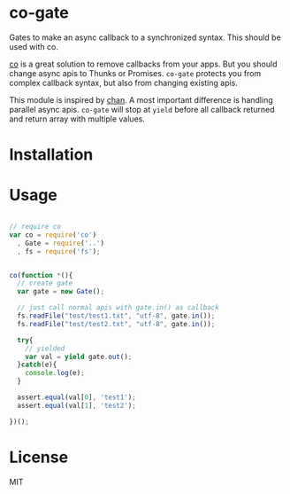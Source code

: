 co-gate
=======

Gates to make an async callback to a synchronized syntax. This should be used with co.

[co](https://github.com/visionmedia/co) is a great solution to remove callbacks from your apps.
But you should change async apis to Thunks or Promises.
`co-gate` protects you from complex callback syntax, but also from changing existing apis.

This module is inspired by [chan](https://github.com/brentburgoyne/chan).
A most important difference is handling parallel async apis.
`co-gate` will stop at `yield` before all callback returned and return array with multiple values.

Installation
=======

Usage
=======

```javascript

// require co
var co = require('co')
  , Gate = require('..')
  , fs = require('fs');


co(function *(){
  // create gate
  var gate = new Gate();

  // just call normal apis with gate.in() as callback
  fs.readFile("test/test1.txt", "utf-8", gate.in());
  fs.readFile("test/test2.txt", "utf-8", gate.in());

  try{
    // yielded
    var val = yield gate.out();
  }catch(e){
    console.log(e);
  }

  assert.equal(val[0], 'test1');
  assert.equal(val[1], 'test2');

})();


```

License
=======
MIT
